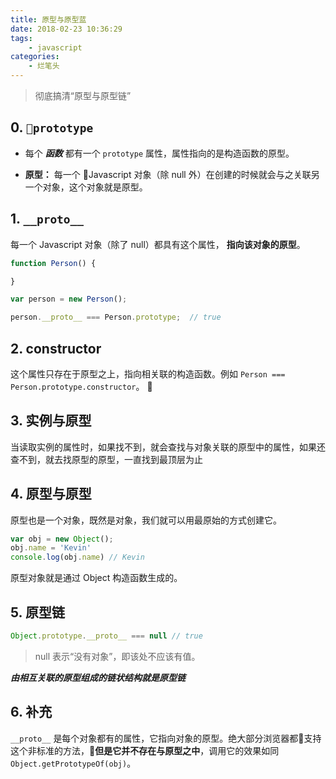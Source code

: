 ```yaml
---
title: 原型与原型蓝
date: 2018-02-23 10:36:29
tags:
    - javascript
categories:
    - 烂笔头
---
```


> 彻底搞清“原型与原型链”

<!-- more -->

## 0. `prototype`

- 每个 ***函数*** 都有一个 `prototype` 属性，属性指向的是构造函数的原型。

- **原型：** 每一个 Javascript 对象（除 null 外）在创建的时候就会与之关联另一个对象，这个对象就是原型。

## 1. `__proto__`

每一个 Javascript 对象（除了 null）都具有这个属性， **指向该对象的原型**。

```js
function Person() {

}

var person = new Person();

person.__proto__ === Person.prototype;  // true
```

## 2. constructor

这个属性只存在于原型之上，指向相关联的构造函数。例如 `Person === Person.prototype.constructor`。 

## 3. 实例与原型

当读取实例的属性时，如果找不到，就会查找与对象关联的原型中的属性，如果还查不到，就去找原型的原型，一直找到最顶层为止

## 4. 原型与原型

原型也是一个对象，既然是对象，我们就可以用最原始的方式创建它。

```js
var obj = new Object();
obj.name = 'Kevin'
console.log(obj.name) // Kevin
```

原型对象就是通过 Object 构造函数生成的。


## 5. 原型链

```js
Object.prototype.__proto__ === null // true
```

> null 表示“没有对象”，即该处不应该有值。

***由相互关联的原型组成的链状结构就是原型链***

## 6. 补充

`__proto__` 是每个对象都有的属性，它指向对象的原型。绝大部分浏览器都支持这个非标准的方法，**但是它并不存在与原型之中**，调用它的效果如同 `Object.getPrototypeOf(obj)`。



